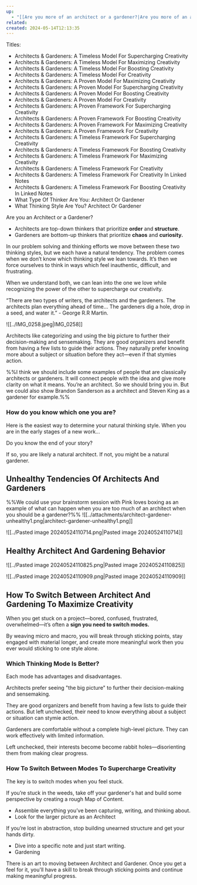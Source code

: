 ```yaml
---
up:
  - "[[Are you more of an architect or a gardener?|Are you more of an architect or a gardener?]]"
related: 
created: 2024-05-14T12:13:35
---
```

Titles:
- Architects & Gardeners: A Timeless Model For Supercharging Creativity
- Architects & Gardeners: A Timeless Model For Maximizing Creativity
- Architects & Gardeners: A Timeless Model For Boosting Creativity 
- Architects & Gardeners: A Timeless Model For Creativity
- Architects & Gardeners: A Proven Model For Maximizing Creativity 
- Architects & Gardeners: A Proven Model For Supercharging Creativity 
- Architects & Gardeners: A Proven Model For Boosting Creativity
- Architects & Gardeners: A Proven Model For Creativity 
- Architects & Gardeners: A Proven Framework For Supercharging Creativity
- Architects & Gardeners: A Proven Framework For Boosting Creativity
- Architects & Gardeners: A Proven Framework For Maximizing Creativity
- Architects & Gardeners: A Proven Framework For Creativity
- Architects & Gardeners: A Timeless Framework For Supercharging Creativity
- Architects & Gardeners: A Timeless Framework For Boosting Creativity
- Architects & Gardeners: A Timeless Framework For Maximizing Creativity
- Architects & Gardeners: A Timeless Framework For Creativity
- Architects & Gardeners: A Timeless Framework For Creativity In Linked Notes
- Architects & Gardeners: A Timeless Framework For Boosting Creativity In Linked Notes
- What Type Of Thinker Are You: Architect Or Gardener
- What Thinking Style Are You? Architect Or Gardener

Are you an Architect or a Gardener?
- Architects are top-down thinkers that prioritize **order** and **structure**.
- Gardeners are bottom-up thinkers that prioritize **chaos** and **curiosity.**

In our problem solving and thinking efforts we move between these two thinking styles, but we each have a natural tendency. The problem comes when we don’t know which thinking style we lean towards. It’s then we force ourselves to think in ways which feel inauthentic, difficult, and frustrating.

When we understand both, we can lean into the one we love while recognizing the power of the other to supercharge our creativity. 

“There are two types of writers, the architects and the gardeners. The architects plan everything ahead of time… The gardeners dig a hole, drop in a seed, and water it.” - George R.R Martin. 

![[../IMG_0258.jpeg|IMG_0258]]

Architects like categorizing and using the big picture to further their decision-making and sensemaking. They are good organizers and benefit from having a few lists to guide their actions. They naturally prefer knowing more about a subject or situation before they act—even if that stymies action.

%%I think we should include some examples of people that are classically architects or gardeners. It will connect people with the idea and give more clarity on what it means. You’re an architect. So we should bring you in. But we could also show Brandon Sanderson as a architect and Steven King as a gardener for example.%%
### How do you know which one you are? 

Here is the easiest way to determine your natural thinking style. When you are in the early stages of a new work…

Do you know the end of your story?

If so, you are likely a natural architect. 
If not, you might be a natural gardener.

## Unhealthy Tendencies Of Architects And Gardeners

%%We could use your brainstorm session with Pink loves boxing as an example of what can happen when you are too much of an architect when you should be a gardener?%%
![[../attachments/architect-gardener-unhealthy1.png|architect-gardener-unhealthy1.png]]

![[../Pasted image 20240524110714.png|Pasted image 20240524110714]]

## Healthy Architect And Gardening Behavior

![[../Pasted image 20240524110825.png|Pasted image 20240524110825]]

![[../Pasted image 20240524110909.png|Pasted image 20240524110909]]

## How To Switch Between Architect And Gardening To Maximize Creativity
When you get stuck on a project—bored, confused, frustrated, overwhelmed—it’s often a **sign you need to switch modes.**

By weaving micro and macro, you will break through sticking points, stay engaged with material longer, and create more meaningful work then you ever would sticking to one style alone. 

### Which Thinking Mode Is Better?
Each mode has advantages and disadvantages.

Architects prefer seeing "the big picture" to further their decision-making and sensemaking.

They are good organizers and benefit from having a few lists to guide their actions. But left unchecked, their need to know everything about a subject or situation can stymie action.

Gardeners are comfortable without a complete
high-level picture. They can work effectively with
limited information.

Left unchecked, their interests become become
rabbit holes—disorienting them from making
clear progress.

### How To Switch Between Modes To Supercharge Creativity
The key is to switch modes when you feel stuck. 

If you’re stuck in the weeds, take off your gardener's hat and build some perspective by creating a rough Map of Content.

- Assemble everything you’ve been capturing, writing, and thinking about.
- Look for the larger picture as an Architect

If you’re lost in abstraction, stop building unearned structure and get your hands dirty.

- Dive into a specific note and just start writing.
- Gardening

There is an art to moving between Architect and Gardener. Once you get a feel for it, you'll have a skill to break through sticking points and continue making meaningful progress.

